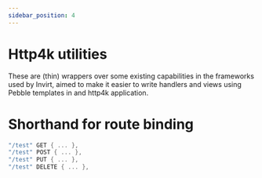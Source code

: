 ```yaml
---
sidebar_position: 4
---
```


# Http4k utilities
These are (thin) wrappers over some existing capabilities in the frameworks used by Invirt,
aimed to make it easier to write handlers and views using Pebble templates in and http4k application.

# Shorthand for route binding
```kotlin
"/test" GET { ... },
"/test" POST { ... },
"/test" PUT { ... },
"/test" DELETE { ... },
```
